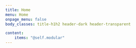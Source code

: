 ```yaml
---
title: Home
menu: Home
onpage_menu: false
body_classes: title-h1h2 header-dark header-transparent

content:
    items: "@self.modular"
---
```



